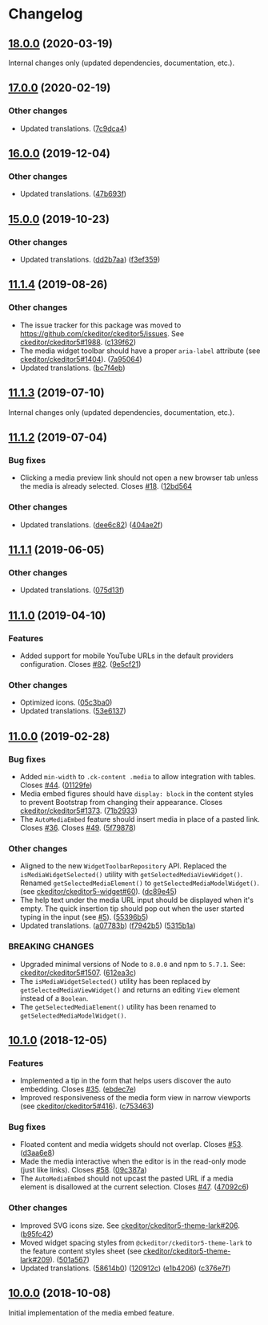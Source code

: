 Changelog
=========

## [18.0.0](https://github.com/ckeditor/ckeditor5-media-embed/compare/v17.0.0...v18.0.0) (2020-03-19)

Internal changes only (updated dependencies, documentation, etc.).


## [17.0.0](https://github.com/ckeditor/ckeditor5-media-embed/compare/v16.0.0...v17.0.0) (2020-02-19)

### Other changes

* Updated translations. ([7c9dca4](https://github.com/ckeditor/ckeditor5-media-embed/commit/7c9dca4))


## [16.0.0](https://github.com/ckeditor/ckeditor5-media-embed/compare/v15.0.0...v16.0.0) (2019-12-04)

### Other changes

* Updated translations. ([47b693f](https://github.com/ckeditor/ckeditor5-media-embed/commit/47b693f))


## [15.0.0](https://github.com/ckeditor/ckeditor5-media-embed/compare/v11.1.4...v15.0.0) (2019-10-23)

### Other changes

* Updated translations. ([dd2b7aa](https://github.com/ckeditor/ckeditor5-media-embed/commit/dd2b7aa)) ([f3ef359](https://github.com/ckeditor/ckeditor5-media-embed/commit/f3ef359))


## [11.1.4](https://github.com/ckeditor/ckeditor5-media-embed/compare/v11.1.3...v11.1.4) (2019-08-26)

### Other changes

* The issue tracker for this package was moved to https://github.com/ckeditor/ckeditor5/issues. See [ckeditor/ckeditor5#1988](https://github.com/ckeditor/ckeditor5/issues/1988). ([c139f62](https://github.com/ckeditor/ckeditor5-media-embed/commit/c139f62))
* The media widget toolbar should have a proper `aria-label` attribute (see [ckeditor/ckeditor5#1404](https://github.com/ckeditor/ckeditor5/issues/1404)). ([7a95064](https://github.com/ckeditor/ckeditor5-media-embed/commit/7a95064))
* Updated translations. ([bc7f4eb](https://github.com/ckeditor/ckeditor5-media-embed/commit/bc7f4eb))


## [11.1.3](https://github.com/ckeditor/ckeditor5-media-embed/compare/v11.1.2...v11.1.3) (2019-07-10)

Internal changes only (updated dependencies, documentation, etc.).


## [11.1.2](https://github.com/ckeditor/ckeditor5-media-embed/compare/v11.1.1...v11.1.2) (2019-07-04)

### Bug fixes

* Clicking a media preview link should not open a new browser tab unless the media is already selected. Closes [#18](https://github.com/ckeditor/ckeditor5-media-embed/issues/18). ([12bd564](https://github.com/ckeditor/ckeditor5-media-embed/commit/12bd564)

### Other changes

* Updated translations. ([dee6c82](https://github.com/ckeditor/ckeditor5-media-embed/commit/dee6c82)) ([404ae2f](https://github.com/ckeditor/ckeditor5-media-embed/commit/404ae2f))


## [11.1.1](https://github.com/ckeditor/ckeditor5-media-embed/compare/v11.1.0...v11.1.1) (2019-06-05)

### Other changes

* Updated translations. ([075d13f](https://github.com/ckeditor/ckeditor5-media-embed/commit/075d13f))


## [11.1.0](https://github.com/ckeditor/ckeditor5-media-embed/compare/v11.0.0...v11.1.0) (2019-04-10)

### Features

* Added support for mobile YouTube URLs in the default providers configuration. Closes [#82](https://github.com/ckeditor/ckeditor5-media-embed/issues/82). ([9e5cf21](https://github.com/ckeditor/ckeditor5-media-embed/commit/9e5cf21))

### Other changes

* Optimized icons. ([05c3ba0](https://github.com/ckeditor/ckeditor5-media-embed/commit/05c3ba0))
* Updated translations. ([53e6137](https://github.com/ckeditor/ckeditor5-media-embed/commit/53e6137))


## [11.0.0](https://github.com/ckeditor/ckeditor5-media-embed/compare/v10.1.0...v11.0.0) (2019-02-28)

### Bug fixes

* Added `min-width` to `.ck-content .media` to allow integration with tables. Closes [#44](https://github.com/ckeditor/ckeditor5-media-embed/issues/44). ([01129fe](https://github.com/ckeditor/ckeditor5-media-embed/commit/01129fe))
* Media embed figures should have `display: block` in the content styles to prevent Bootstrap from changing their appearance. Closes [ckeditor/ckeditor5#1373](https://github.com/ckeditor/ckeditor5/issues/1373). ([71b2933](https://github.com/ckeditor/ckeditor5-media-embed/commit/71b2933))
* The `AutoMediaEmbed` feature should insert media in place of a pasted link. Closes [#36](https://github.com/ckeditor/ckeditor5-media-embed/issues/36). Closes [#49](https://github.com/ckeditor/ckeditor5-media-embed/issues/49). ([5f79878](https://github.com/ckeditor/ckeditor5-media-embed/commit/5f79878))

### Other changes

* Aligned to the new `WidgetToolbarRepository` API. Replaced the `isMediaWidgetSelected()` utility with `getSelectedMediaViewWidget()`. Renamed `getSelectedMediaElement()` to `getSelectedMediaModelWidget()`. (see [ckeditor/ckeditor5-widget#60](https://github.com/ckeditor/ckeditor5-widget/issues/60)). ([dc89e45](https://github.com/ckeditor/ckeditor5-media-embed/commit/dc89e45))
* The help text under the media URL input should be displayed when it's empty. The quick insertion tip should pop out when the user started typing in the input (see [#5](https://github.com/ckeditor/ckeditor5-media-embed/issues/5)). ([55396b5](https://github.com/ckeditor/ckeditor5-media-embed/commit/55396b5))
* Updated translations. ([a07783b](https://github.com/ckeditor/ckeditor5-media-embed/commit/a07783b)) ([f7942b5](https://github.com/ckeditor/ckeditor5-media-embed/commit/f7942b5)) ([5315b1a](https://github.com/ckeditor/ckeditor5-media-embed/commit/5315b1a))

### BREAKING CHANGES

* Upgraded minimal versions of Node to `8.0.0` and npm to `5.7.1`. See: [ckeditor/ckeditor5#1507](https://github.com/ckeditor/ckeditor5/issues/1507). ([612ea3c](https://github.com/ckeditor/ckeditor5-cloud-services/commit/612ea3c))
* The `isMediaWidgetSelected()` utility has been replaced by `getSelectedMediaViewWidget()` and returns an editing `View` element instead of a `Boolean`.
* The `getSelectedMediaElement()` utility has been renamed to `getSelectedMediaModelWidget()`.


## [10.1.0](https://github.com/ckeditor/ckeditor5-media-embed/compare/v10.0.0...v10.1.0) (2018-12-05)

### Features

* Implemented a tip in the form that helps users discover the auto embedding. Closes [#35](https://github.com/ckeditor/ckeditor5-media-embed/issues/35). ([ebdec7e](https://github.com/ckeditor/ckeditor5-media-embed/commit/ebdec7e))
* Improved responsiveness of the media form view in narrow viewports (see [ckeditor/ckeditor5#416](https://github.com/ckeditor/ckeditor5/issues/416)). ([c753463](https://github.com/ckeditor/ckeditor5-media-embed/commit/c753463))

### Bug fixes

* Floated content and media widgets should not overlap. Closes [#53](https://github.com/ckeditor/ckeditor5-media-embed/issues/53). ([d3aa6e8](https://github.com/ckeditor/ckeditor5-media-embed/commit/d3aa6e8))
* Made the media interactive when the editor is in the read-only mode (just like links). Closes [#58](https://github.com/ckeditor/ckeditor5-media-embed/issues/58). ([09c387a](https://github.com/ckeditor/ckeditor5-media-embed/commit/09c387a))
* The `AutoMediaEmbed` should not upcast the pasted URL if a media element is disallowed at the current selection. Closes [#47](https://github.com/ckeditor/ckeditor5-media-embed/issues/47). ([47092c6](https://github.com/ckeditor/ckeditor5-media-embed/commit/47092c6))

### Other changes

* Improved SVG icons size. See [ckeditor/ckeditor5-theme-lark#206](https://github.com/ckeditor/ckeditor5-theme-lark/issues/206). ([b95fc42](https://github.com/ckeditor/ckeditor5-media-embed/commit/b95fc42))
* Moved widget spacing styles from `@ckeditor/ckeditor5-theme-lark` to the feature content styles sheet (see [ckeditor/ckeditor5-theme-lark#209](https://github.com/ckeditor/ckeditor5-theme-lark/issues/209)). ([501a567](https://github.com/ckeditor/ckeditor5-media-embed/commit/501a567))
* Updated translations. ([58614b0](https://github.com/ckeditor/ckeditor5-media-embed/commit/58614b0)) ([120912c](https://github.com/ckeditor/ckeditor5-media-embed/commit/120912c)) ([e1b4206](https://github.com/ckeditor/ckeditor5-media-embed/commit/e1b4206)) ([c376e7f](https://github.com/ckeditor/ckeditor5-media-embed/commit/c376e7f))


## [10.0.0](https://github.com/ckeditor/ckeditor5-media-embed/tree/v10.0.0) (2018-10-08)

Initial implementation of the media embed feature.
